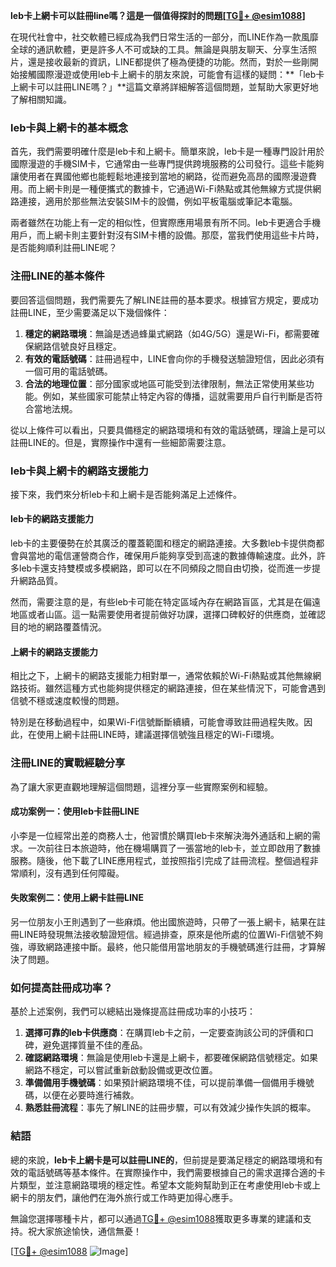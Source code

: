 **leb卡上網卡可以註冊line嗎？這是一個值得探討的問題[[TG💪+ @esim1088](https://t.me/s/esim1088)]**

在現代社會中，社交軟體已經成為我們日常生活的一部分，而LINE作為一款風靡全球的通訊軟體，更是許多人不可或缺的工具。無論是與朋友聊天、分享生活照片，還是接收最新的資訊，LINE都提供了極為便捷的功能。然而，對於一些剛開始接觸國際漫遊或使用leb卡上網卡的朋友來說，可能會有這樣的疑問：**「leb卡上網卡可以註冊LINE嗎？」**這篇文章將詳細解答這個問題，並幫助大家更好地了解相關知識。

### leb卡與上網卡的基本概念

首先，我們需要明確什麼是leb卡和上網卡。簡單來說，leb卡是一種專門設計用於國際漫遊的手機SIM卡，它通常由一些專門提供跨境服務的公司發行。這些卡能夠讓使用者在異國他鄉也能輕鬆地連接到當地的網路，從而避免高昂的國際漫遊費用。而上網卡則是一種便攜式的數據卡，它通過Wi-Fi熱點或其他無線方式提供網路連接，適用於那些無法安裝SIM卡的設備，例如平板電腦或筆記本電腦。

兩者雖然在功能上有一定的相似性，但實際應用場景有所不同。leb卡更適合手機用戶，而上網卡則主要針對沒有SIM卡槽的設備。那麼，當我們使用這些卡片時，是否能夠順利註冊LINE呢？

### 注冊LINE的基本條件

要回答這個問題，我們需要先了解LINE註冊的基本要求。根據官方規定，要成功註冊LINE，至少需要滿足以下幾個條件：

1. **穩定的網路環境**：無論是透過蜂巢式網路（如4G/5G）還是Wi-Fi，都需要確保網路信號良好且穩定。
2. **有效的電話號碼**：註冊過程中，LINE會向你的手機發送驗證短信，因此必須有一個可用的電話號碼。
3. **合法的地理位置**：部分國家或地區可能受到法律限制，無法正常使用某些功能。例如，某些國家可能禁止特定內容的傳播，這就需要用戶自行判斷是否符合當地法規。

從以上條件可以看出，只要具備穩定的網路環境和有效的電話號碼，理論上是可以註冊LINE的。但是，實際操作中還有一些細節需要注意。

### leb卡與上網卡的網路支援能力

接下來，我們來分析leb卡和上網卡是否能夠滿足上述條件。

#### leb卡的網路支援能力

leb卡的主要優勢在於其廣泛的覆蓋範圍和穩定的網路連接。大多數leb卡提供商都會與當地的電信運營商合作，確保用戶能夠享受到高速的數據傳輸速度。此外，許多leb卡還支持雙模或多模網路，即可以在不同頻段之間自由切換，從而進一步提升網路品質。

然而，需要注意的是，有些leb卡可能在特定區域內存在網路盲區，尤其是在偏遠地區或者山區。這一點需要使用者提前做好功課，選擇口碑較好的供應商，並確認目的地的網路覆蓋情況。

#### 上網卡的網路支援能力

相比之下，上網卡的網路支援能力相對單一，通常依賴於Wi-Fi熱點或其他無線網路技術。雖然這種方式也能夠提供穩定的網路連接，但在某些情況下，可能會遇到信號不穩或速度較慢的問題。

特別是在移動過程中，如果Wi-Fi信號斷斷續續，可能會導致註冊過程失敗。因此，在使用上網卡註冊LINE時，建議選擇信號強且穩定的Wi-Fi環境。

### 注冊LINE的實戰經驗分享

為了讓大家更直觀地理解這個問題，這裡分享一些實際案例和經驗。

#### 成功案例一：使用leb卡註冊LINE

小李是一位經常出差的商務人士，他習慣於購買leb卡來解決海外通話和上網的需求。一次前往日本旅遊時，他在機場購買了一張當地的leb卡，並立即啟用了數據服務。隨後，他下載了LINE應用程式，並按照指引完成了註冊流程。整個過程非常順利，沒有遇到任何障礙。

#### 失敗案例二：使用上網卡註冊LINE

另一位朋友小王則遇到了一些麻煩。他出國旅遊時，只帶了一張上網卡，結果在註冊LINE時發現無法接收驗證短信。經過排查，原來是他所處的位置Wi-Fi信號不夠強，導致網路連接中斷。最終，他只能借用當地朋友的手機號碼進行註冊，才算解決了問題。

### 如何提高註冊成功率？

基於上述案例，我們可以總結出幾條提高註冊成功率的小技巧：

1. **選擇可靠的leb卡供應商**：在購買leb卡之前，一定要查詢該公司的評價和口碑，避免選擇質量不佳的產品。
2. **確認網路環境**：無論是使用leb卡還是上網卡，都要確保網路信號穩定。如果網路不穩定，可以嘗試重新啟動設備或更改位置。
3. **準備備用手機號碼**：如果預計網路環境不佳，可以提前準備一個備用手機號碼，以便在必要時進行補救。
4. **熟悉註冊流程**：事先了解LINE的註冊步驟，可以有效減少操作失誤的概率。

### 結語

總的來說，**leb卡上網卡是可以註冊LINE的**，但前提是要滿足穩定的網路環境和有效的電話號碼等基本條件。在實際操作中，我們需要根據自己的需求選擇合適的卡片類型，並注意網路環境的穩定性。希望本文能夠幫助到正在考慮使用leb卡或上網卡的朋友們，讓他們在海外旅行或工作時更加得心應手。

無論您選擇哪種卡片，都可以通過[TG💪+ @esim1088](https://t.me/s/esim1088)獲取更多專業的建議和支持。祝大家旅途愉快，通信無憂！

[[TG💪+ @esim1088](https://t.me/s/esim1088) ![Image](https://i.postimg.cc/4NQfJmqS/Snipaste-2025-05-13-00-14-12.png)]